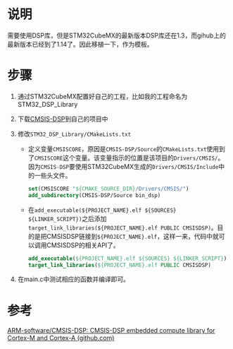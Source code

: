 # 说明

需要使用DSP库，但是STM32CubeMX的最新版本DSP库还在1.3，而gihub上的最新版本已经到了1.14了。因此移植一下，作为模板。

# 步骤

1. 通过STM32CubeMX配置好自己的工程，比如我的工程命名为STM32_DSP_Library

2. 下载[CMSIS-DSP](https://github.com/ARM-software/CMSIS-DSP)到自己的项目中

3. 修改`STM32_DSP_Library/CMakeLists.txt`

    - 定义变量`CMSISCORE`，原因是`CMSIS-DSP/Source`的`CMakeLists.txt`使用到了`CMSISCORE`这个变量。该变量指示的位置是该项目的`Drivers/CMSIS/`。因为`CMSIS-DSP`要使用STM32CubeMX生成的`Drivers/CMSIS/Include`中的一些头文件。

      ```cmake
      set(CMSISCORE "${CMAKE_SOURCE_DIR}/Drivers/CMSIS/")
      add_subdirectory(CMSIS-DSP/Source bin_dsp)
      ```

    - 在`add_executable(${PROJECT_NAME}.elf ${SOURCES} ${LINKER_SCRIPT})`之后添加`target_link_libraries(${PROJECT_NAME}.elf PUBLIC CMSISDSP)`。目的是把CMSISDSP链接到`${PROJECT_NAME}.elf`，这样一来，代码中就可以调用CMSISDSP的相关API了。

      ```cmake
      add_executable(${PROJECT_NAME}.elf ${SOURCES} ${LINKER_SCRIPT})
      target_link_libraries(${PROJECT_NAME}.elf PUBLIC CMSISDSP)
      ```

4. 在main.c中测试相应的函数并编译即可。

# 参考

[ARM-software/CMSIS-DSP: CMSIS-DSP embedded compute library for Cortex-M and Cortex-A (github.com)](https://github.com/ARM-software/CMSIS-DSP/issues/114)
